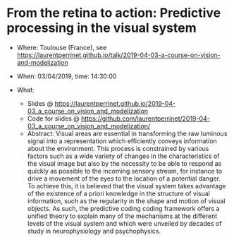 # From the retina to action: Predictive processing in the visual system

* Where: Toulouse (France), see https://laurentperrinet.github.io/talk/2019-04-03-a-course-on-vision-and-modelization
* When: 03/04/2019, time: 14:30:00

* What:
  * Slides @ https://laurentperrinet.github.io/2019-04-03_a_course_on_vision_and_modelization
  * Code for slides @ https://github.com/laurentperrinet/2019-04-03_a_course_on_vision_and_modelization/
  * Abstract: Visual areas are essential in transforming the raw luminous signal into a representation which efficiently conveys information about the environment. This process is constrained by various factors such as a wide variety of changes in the characteristics of the visual image but also by the necessity to be able to respond as quickly as possible to the incoming sensory stream, for instance to drive a movement of the eyes to the location of a potential danger. To achieve this, it is believed that the visual system takes advantage of the existence of a priori knowledge in the structure of visual information, such as the regularity in the shape and motion of visual objects. As such, the predictive coding coding framework offers a unified theory to explain many of the mechanisms at the different levels of the visual system and which were unveiled by decades of study in neurophysiology and psychophysics.

